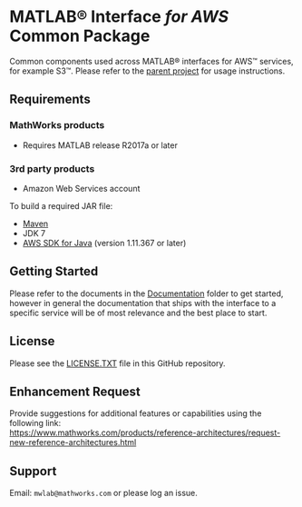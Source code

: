 # MATLAB® Interface *for AWS* Common Package

Common components used across MATLAB® interfaces for AWS™ services, for example S3™.
Please refer to the [parent project](https://github.com/mathworks-ref-arch/mathworks-aws-support) for usage instructions.

## Requirements
### MathWorks products
* Requires MATLAB release R2017a or later

### 3rd party products
* Amazon Web Services account   

To build a required JAR file:   
* [Maven](https://maven.apache.org/)
* JDK 7
* [AWS SDK for Java](https://aws.amazon.com/sdk-for-java/) (version 1.11.367 or later)

## Getting Started
Please refer to the documents in the [Documentation](Documentation/README.md) folder to get started, however in general the documentation that ships with the interface to a specific service will be of most relevance and the best place to start.

## License
Please see the [LICENSE.TXT](LICENSE.TXT) file in this GitHub repository.

## Enhancement Request
Provide suggestions for additional features or capabilities using the following link:   
https://www.mathworks.com/products/reference-architectures/request-new-reference-architectures.html

## Support
Email: `mwlab@mathworks.com` or please log an issue.   


[//]: #  (Copyright 2018 The MathWorks, Inc.)   
